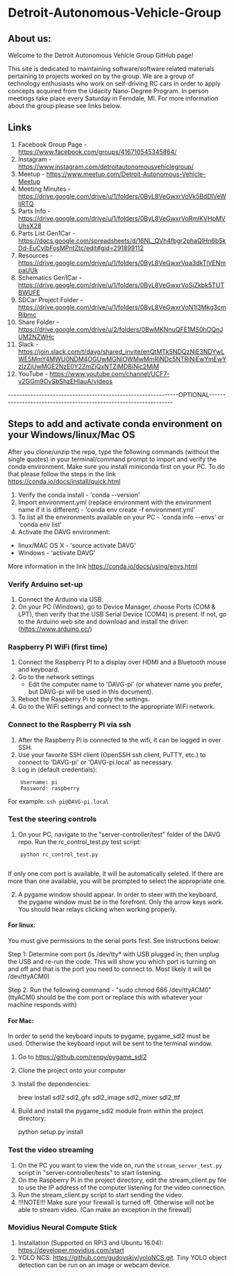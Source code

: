 # Detroit-Autonomous-Vehicle-Group

## About us:
Welcome to the Detroit Autonomous Vehicle Group GitHub page!

This site is dedicated to maintaining software/software related materials pertaining to projects worked on by the group. We are a group of technology enthusiasts who work on self-driving RC cars in order to apply concepts acquired from the Udacity Nano-Degree Program. In person meetings take place every Saturday in Ferndale, MI. For more information about the group please see links below.

## Links
1. Facebook Group Page - https://www.facebook.com/groups/416710545345864/ 
2. Instagram - https://www.instagram.com/detroitautonomousvehiclegroup/
3. Meetup - https://www.meetup.com/Detroit-Autonomous-Vehicle-Meetup
5. Meeting Minutes - https://drive.google.com/drive/u/1/folders/0ByL8VeGwxrVoVk5BdDlVeWliRTQ
6. Parts Info - https://drive.google.com/drive/u/1/folders/0ByL8VeGwxrVoRmlKVHpMVUhsX28
7. Parts List Gen1Car - https://docs.google.com/spreadsheets/d/16NL_QVh4fbgr2phaQlHn6b5kDd-EuCylbFosMPntZtc/edit#gid=291899112
8. Resources - https://drive.google.com/drive/u/1/folders/0ByL8VeGwxrVoa3dkTlVENmpaUUk
9. Schematics Gen1Car - https://drive.google.com/drive/u/1/folders/0ByL8VeGwxrVoSjZkbk5TUTBWUFE
10. SDCar Project Folder - https://drive.google.com/drive/u/1/folders/0ByL8VeGwxrVoN1I3Mkg3cmRibmc
11. Share Folder - https://drive.google.com/drive/u/2/folders/0BwMKNnuQFE1MS0hOQnJUM2NZWHc
12. Slack - https://join.slack.com/t/davg/shared_invite/enQtMTk5NDQzNjE3NDYwLWE5MmY4MWU0NDM4OGUwMGNlOWMwMmRiNDc5NTRiNjEwYmEwYzIzZjUwMGE2NzE0Y2ZmZjQxNTZjMDBiNjc2MjM
13. YouTube - https://www.youtube.com/channel/UCF7-v2GGm9OvSbShzEHIauA/videos

-------------------------------------------------------------OPTIONAL-----------------------------------------------------------------

## Steps to add and activate conda environment on your Windows/linux/Mac OS

After you clone/unzip the repo, type the following commands (without the single quotes) in your terminal/command prompt to import and verify the conda environment. Make sure you install miniconda first on your PC. To do that please follow the steps in the link https://conda.io/docs/install/quick.html

1. Verify the conda install - 'conda --version'
2. Import environment.yml (replace environment with the environment name if it is different) - 'conda env create -f environment.yml'
3. To list all the environments available on your PC - 'conda info --envs' or 'conda env list'
4. Activate the DAVG environment:
  * linux/MAC OS X - 'source activate DAVG'
  * Windows - 'activate DAVG'

More information in the link https://conda.io/docs/using/envs.html

### Verify Arduino set-up

1. Connect the Arduino via USB.
2. On your PC (Windows), go to Device Manager, choose Ports (COM & LPT), then verify that the USB Serial Device (COM4) is present.
 If not, go to the Arduino web site and download and install the driver: (https://www.arduino.cc/)

### Raspberry PI WiFi (first time)

1. Connect the Raspberry PI to a display over HDMI and a Bluetooth mouse and keyboard.
2. Go to the network settings
   - Edit the computer name to 'DAVG-pi' (or whatever name you prefer, but DAVG-pi will be used in this document).
3. Reboot the Raspberry Pi to apply the settings.
4. Go to the WiFi settings and connect to the appropriate WiFi network.

### Connect to the Raspberry Pi via ssh

1. After the Raspberry Pi is connected to the wifi, it can be logged in over SSH.
2. Use your favorite SSH client (OpenSSH ssh client, PuTTY, etc.) to connect to 'DAVG-pi' or 'DAVG-pi.local' as necessary.
3. Log in (default credentials):

```
    Username: pi
    Password: raspberry
```
For example:
    ```ssh pi@DAVG-pi.local```

### Test the steering controls

1. On your PC, navigate to the "server-controller/test" folder of the DAVG repo. Run the rc_control_test.py test script:

```
    python rc_control_test.py
      
```
     
If only one com port is available, it will be automatically seleted. If there are more than one available, you will be prompted to select the appropriate one.


2. A pygame window should appear. In order to steer with the keyboard, the pygame window must be in the forefront. Only the arrow keys work. You should hear relays clicking when working properly.

#### For linux:
You must give permissions to the serial ports first. See instructions below:
 

Step 1: Determine com port (ls /dev/tty* with USB plugged in; then unplug the USB and re-run the code. This will show you which port is turning on and off and that is the port you need to connect to. Most likely it will be /dev/ttyACM0)


Step 2: Run the following command - "sudo chmod 666 /dev/ttyACM0" (ttyACM0 should be the com port or replace this with whatever your machine responds with)

#### For Mac:
In order to send the keyboard inputs to pygame, pygame_sdl2 must be used. Otherwise the keyboard input will be sent to the terminal window.

1. Go to https://github.com/renpy/pygame_sdl2
2. Clone the project onto your computer
3. Install the dependencies:

    brew install sdl2 sdl2_gfx sdl2_image sdl2_mixer sdl2_ttf
    
4. Build and install the pygame_sdl2 module from within the project directory:

   python setup.py install

### Test the video streaming

1. On the PC you want to view the vide on, run the `stream_server_test.py` script in "server-controller/tests" to start listening.
2. On the Raspberry Pi in the project directory, edit the stream_client.py file to use the IP address of the computer listening for the video connection.
3. Run the stream_client.py script to start sending the video.
4. !!!NOTE!!! Make sure your firewall is turned off. Otherwise will not be able to stream video. (Can make an exception in the firewall)


### Movidius Neural Compute Stick
1. Installation (Supported on RPi3 and Ubuntu 16.04): https://developer.movidius.com/start
2. YOLO NCS: https://github.com/gudovskiy/yoloNCS.git. Tiny YOLO object detection can be run on an image or webcam device.




